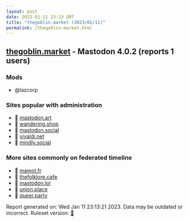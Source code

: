 ```yaml
---
layout: post
date: 2023-01-11 23:13 GMT
title: "thegoblin.market (2023/01/11)"
permalink: /thegoblin-market.html
---
```



## [thegoblin.market](https://thegoblin.market) - Mastodon 4.0.2 (reports 1 users)

### Mods
 * @lazcorp

### Sites popular with administration

* 🐘 [mastodon.art](/mastodon-art.html)
* 🐘 [wandering.shop](/wandering-shop.html)
* 🐘 [mastodon.social](/mastodon-social.html)
* 🐘 [vivaldi.net](/vivaldi-net.html)
* 🐘 [mindly.social](/mindly-social.html)

### More sites commonly on federated timeline

* 🐘 [mamot.fr](/mamot-fr.html)
* 🐘 [thefolklore.cafe](/thefolklore-cafe.html)
* 🐘 [mastodon.lol](/mastodon-lol.html)
* 🐘 [union.place](/union-place.html)
* 🐘 [queer.party](/queer-party.html)

Report generated on: Wed Jan 11 23:13:21 2023. Data may be outdated or incorrect.
Ruleset version: [🧁](/version-cupcake)
